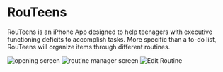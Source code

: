 # RouTeens
RouTeens is an iPhone App designed to help teenagers with executive functioning deficits to accomplish tasks.  More specific than a to-do list, RouTeens will organize items through different routines.  


![opening screen](https://user-images.githubusercontent.com/50272834/213335404-6c2e9f6e-b104-4aca-a7ee-1658ccc28b3e.jpg)
![routine manager screen](https://user-images.githubusercontent.com/50272834/213335649-0b301dca-6f76-463b-98d1-8b30e17323f1.jpg)
![Edit Routine](https://user-images.githubusercontent.com/50272834/213336573-ae8153bd-78a2-4216-aec0-943aaf7cb04d.png)
